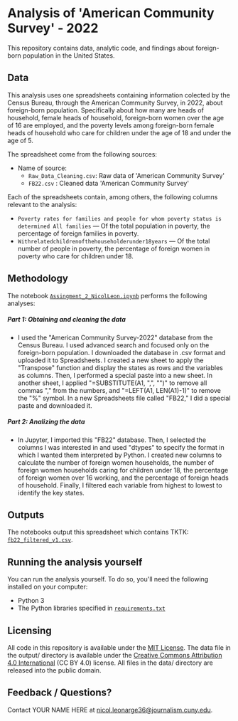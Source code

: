 # Analysis of 'American Community Survey' - 2022

This repository contains data, analytic code, and findings about foreign-born population in the United States.

## Data

This analysis uses one spreadsheets containing information colected by the Census Bureau, through the American Community Survey, in 2022, about foreign-born population. Specifically about how many are heads of household, female heads of household, foreign-born women over the age of 16 are employed, and the poverty levels among foreign-born female heads of household who care for children under the age of 18 and under the age of 5.

The spreadsheet come from the following sources:

- Name of source:
  - `Raw_Data_Cleaning.csv`: Raw data of 'American Community Survey'
  - `FB22.csv` : Cleaned data 'American Community Survey'

Each of the spreadsheets contain, among others, the following columns relevant to the analysis:

- `Poverty rates for families and people for whom poverty status is determined All families` — Of the total population in poverty, the percentage of foreign families in poverty.
- `Withrelatedchildrenofthehouseholderunder18years` — Of the total number of people in poverty, the percentage of foreign women in poverty who care for children under 18.


## Methodology

The notebook [`Assingment_2_NicolLeon.ipynb`](notebooks/Assingment_2_NicolLeon.ipynb) performs the following analyses:

##### Part 1: Obtaining and cleaning the data

- I used the "American Community Survey-2022" database from the Census Bureau. I used advanced search and focused only on the foreign-born population. I downloaded the database in .csv format and uploaded it to Spreadsheets. I created a new sheet to apply the "Transpose" function and display the states as rows and the variables as columns. Then, I performed a special paste into a new sheet. In another sheet, I applied "=SUBSTITUTE(A1, ",", "")" to remove all commas "," from the numbers, and "=LEFT(A1, LEN(A1)-1)" to remove the "%" symbol. In a new Spreadsheets file called "FB22," I did a special paste and downloaded it.


##### Part 2: Analizing the data

- In Jupyter, I imported this "FB22" database. Then, I selected the columns I was interested in and used "dtypes" to specify the format in which I wanted them interpreted by Python. I created new columns to calculate the number of foreign women households, the number of foreign women households caring for children under 18, the percentage of foreign women over 16 working, and the percentage of foreign heads of household. Finally, I filtered each variable from highest to lowest to identify the key states.


## Outputs

The notebooks output this spreadsheet which contains TKTK: [`fb22_filtered_v1.csv`](fb22_filtered_v1.csv).

## Running the analysis yourself

You can run the analysis yourself. To do so, you'll need the following installed on your computer:

- Python 3
- The Python libraries specified in [`requirements.txt`](requirements.txt)

## Licensing

All code in this repository is available under the [MIT License](https://opensource.org/licenses/MIT). The data file in the output/ directory is available under the [Creative Commons Attribution 4.0 International](https://creativecommons.org/licenses/by/4.0/) (CC BY 4.0) license. All files in the data/ directory are released into the public domain.

## Feedback / Questions?

Contact YOUR NAME HERE at nicol.leonarge36@journalism.cuny.edu.
